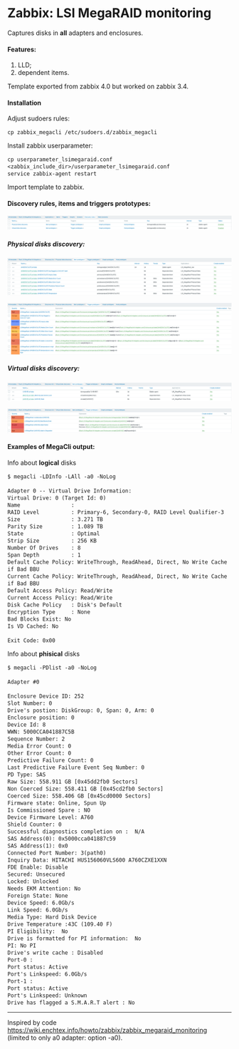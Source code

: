 # Zabbix: LSI MegaRAID monitoring
Captures disks in **all** adapters and enclosures.

#### Features:
1. LLD;
2. dependent items.

Template exported from zabbix 4.0 but worked on zabbix 3.4.

#### Installation

Adjust sudoers rules:

    cp zabbix_megacli /etc/sudoers.d/zabbix_megacli

Install zabbix userparameter:

    cp userparameter_lsimegaraid.conf <zabbix_include_dir>/userparameter_lsimegaraid.conf
    service zabbix-agent restart

Import template to zabbix.

#### Discovery rules, items and triggers prototypes:
![](/img/discovery_rules_01.png)

##### Physical disks discovery:
![](/img/discovery_rules_02.png)

![](/img/discovery_rules_03.png)

##### Virtual disks discovery:
![](/img/discovery_rules_04.png)

![](/img/discovery_rules_05.png)

#### Examples of MegaCli output:

Info about **logical** disks

    $ megacli -LDInfo -LAll -a0 -NoLog
    
    Adapter 0 -- Virtual Drive Information:
    Virtual Drive: 0 (Target Id: 0)
    Name                :
    RAID Level          : Primary-6, Secondary-0, RAID Level Qualifier-3
    Size                : 3.271 TB
    Parity Size         : 1.089 TB
    State               : Optimal
    Strip Size          : 256 KB
    Number Of Drives    : 8
    Span Depth          : 1
    Default Cache Policy: WriteThrough, ReadAhead, Direct, No Write Cache if Bad BBU
    Current Cache Policy: WriteThrough, ReadAhead, Direct, No Write Cache if Bad BBU
    Default Access Policy: Read/Write
    Current Access Policy: Read/Write
    Disk Cache Policy   : Disk's Default
    Encryption Type     : None
    Bad Blocks Exist: No
    Is VD Cached: No

    Exit Code: 0x00

Info about **phisical** disks

    $ megacli -PDlist -a0 -NoLog

    Adapter #0

    Enclosure Device ID: 252
    Slot Number: 0
    Drive's postion: DiskGroup: 0, Span: 0, Arm: 0
    Enclosure position: 0
    Device Id: 8
    WWN: 5000CCA041887C5B
    Sequence Number: 2
    Media Error Count: 0
    Other Error Count: 0
    Predictive Failure Count: 0
    Last Predictive Failure Event Seq Number: 0
    PD Type: SAS
    Raw Size: 558.911 GB [0x45dd2fb0 Sectors]
    Non Coerced Size: 558.411 GB [0x45cd2fb0 Sectors]
    Coerced Size: 558.406 GB [0x45cd0000 Sectors]
    Firmware state: Online, Spun Up
    Is Commissioned Spare : NO
    Device Firmware Level: A760
    Shield Counter: 0
    Successful diagnostics completion on :  N/A
    SAS Address(0): 0x5000cca041887c59
    SAS Address(1): 0x0
    Connected Port Number: 3(path0) 
    Inquiry Data: HITACHI HUS156060VLS600 A760CZXE1XXN            
    FDE Enable: Disable
    Secured: Unsecured
    Locked: Unlocked
    Needs EKM Attention: No
    Foreign State: None 
    Device Speed: 6.0Gb/s 
    Link Speed: 6.0Gb/s 
    Media Type: Hard Disk Device
    Drive Temperature :43C (109.40 F)
    PI Eligibility:  No 
    Drive is formatted for PI information:  No
    PI: No PI
    Drive's write cache : Disabled
    Port-0 :
    Port status: Active
    Port's Linkspeed: 6.0Gb/s 
    Port-1 :
    Port status: Active
    Port's Linkspeed: Unknown 
    Drive has flagged a S.M.A.R.T alert : No

---  
Inspired by code https://wiki.enchtex.info/howto/zabbix/zabbix_megaraid_monitoring<br>
(limited to only a0 adapter: option -a0).
